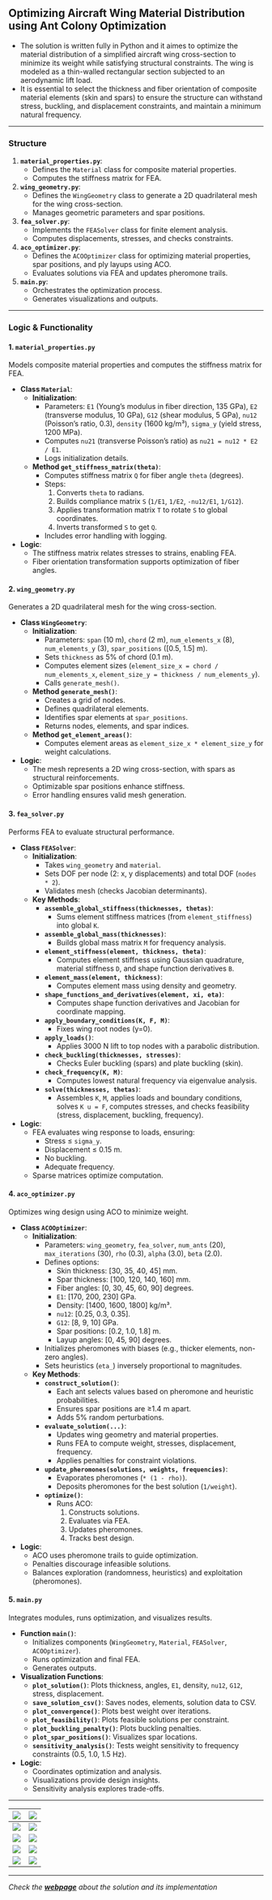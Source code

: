 ## Optimizing Aircraft Wing Material Distribution using Ant Colony Optimization

* The solution is written fully in Python and it aimes to optimize the material distribution of a simplified aircraft wing cross-section to minimize its weight while satisfying structural constraints. The wing is modeled as a thin-walled rectangular section subjected to an aerodynamic lift load.
* It is essential to select the thickness and fiber orientation of composite material elements (skin and spars) to ensure the structure can withstand stress, buckling, and displacement constraints, and maintain a minimum natural frequency.
---

### Structure


1. **`material_properties.py`**:
   - Defines the `Material` class for composite material properties.
   - Computes the stiffness matrix for FEA.
2. **`wing_geometry.py`**:
   - Defines the `WingGeometry` class to generate a 2D quadrilateral mesh for the wing cross-section.
   - Manages geometric parameters and spar positions.
3. **`fea_solver.py`**:
   - Implements the `FEASolver` class for finite element analysis.
   - Computes displacements, stresses, and checks constraints.
4. **`aco_optimizer.py`**:
   - Defines the `ACOOptimizer` class for optimizing material properties, spar positions, and ply layups using ACO.
   - Evaluates solutions via FEA and updates pheromone trails.
5. **`main.py`**:
   - Orchestrates the optimization process.
   - Generates visualizations and outputs.

---

### Logic & Functionality

#### 1. `material_properties.py`
Models composite material properties and computes the stiffness matrix for FEA.

- **Class `Material`**:
  - **Initialization**:
    - Parameters: `E1` (Young’s modulus in fiber direction, 135 GPa), `E2` (transverse modulus, 10 GPa), `G12` (shear modulus, 5 GPa), `nu12` (Poisson’s ratio, 0.3), `density` (1600 kg/m³), `sigma_y` (yield stress, 1200 MPa).
    - Computes `nu21` (transverse Poisson’s ratio) as `nu21 = nu12 * E2 / E1`.
    - Logs initialization details.
  - **Method `get_stiffness_matrix(theta)`**:
    - Computes stiffness matrix `Q` for fiber angle `theta` (degrees).
    - Steps:
      1. Converts `theta` to radians.
      2. Builds compliance matrix `S` (`1/E1`, `1/E2`, `-nu12/E1`, `1/G12`).
      3. Applies transformation matrix `T` to rotate `S` to global coordinates.
      4. Inverts transformed `S` to get `Q`.
    - Includes error handling with logging.
- **Logic**:
  - The stiffness matrix relates stresses to strains, enabling FEA.
  - Fiber orientation transformation supports optimization of fiber angles.

#### 2. `wing_geometry.py`
Generates a 2D quadrilateral mesh for the wing cross-section.

- **Class `WingGeometry`**:
  - **Initialization**:
    - Parameters: `span` (10 m), `chord` (2 m), `num_elements_x` (8), `num_elements_y` (3), `spar_positions` ([0.5, 1.5] m).
    - Sets `thickness` as 5% of chord (0.1 m).
    - Computes element sizes (`element_size_x = chord / num_elements_x`, `element_size_y = thickness / num_elements_y`).
    - Calls `generate_mesh()`.
  - **Method `generate_mesh()`**:
    - Creates a grid of nodes.
    - Defines quadrilateral elements.
    - Identifies spar elements at `spar_positions`.
    - Returns nodes, elements, and spar indices.
  - **Method `get_element_areas()`**:
    - Computes element areas as `element_size_x * element_size_y` for weight calculations.
- **Logic**:
    - The mesh represents a 2D wing cross-section, with spars as structural reinforcements.
    - Optimizable spar positions enhance stiffness.
    - Error handling ensures valid mesh generation.

#### 3. `fea_solver.py`
Performs FEA to evaluate structural performance.

- **Class `FEASolver`**:
  - **Initialization**:
    - Takes `wing_geometry` and `material`.
    - Sets DOF per node (2: x, y displacements) and total DOF (`nodes * 2`).
    - Validates mesh (checks Jacobian determinants).
  - **Key Methods**:
    - **`assemble_global_stiffness(thicknesses, thetas)`**:
      - Sums element stiffness matrices (from `element_stiffness`) into global `K`.
    - **`assemble_global_mass(thicknesses)`**:
      - Builds global mass matrix `M` for frequency analysis.
    - **`element_stiffness(element, thickness, theta)`**:
      - Computes element stiffness using Gaussian quadrature, material stiffness `D`, and shape function derivatives `B`.
    - **`element_mass(element, thickness)`**:
      - Computes element mass using density and geometry.
    - **`shape_functions_and_derivatives(element, xi, eta)`**:
      - Computes shape function derivatives and Jacobian for coordinate mapping.
    - **`apply_boundary_conditions(K, F, M)`**:
      - Fixes wing root nodes (y=0).
    - **`apply_loads()`**:
      - Applies 3000 N lift to top nodes with a parabolic distribution.
    - **`check_buckling(thicknesses, stresses)`**:
      - Checks Euler buckling (spars) and plate buckling (skin).
    - **`check_frequency(K, M)`**:
      - Computes lowest natural frequency via eigenvalue analysis.
    - **`solve(thicknesses, thetas)`**:
      - Assembles `K`, `M`, applies loads and boundary conditions, solves `K u = F`, computes stresses, and checks feasibility (stress, displacement, buckling, frequency).
- **Logic**:
  - FEA evaluates wing response to loads, ensuring:
    - Stress ≤ `sigma_y`.
    - Displacement ≤ 0.15 m.
    - No buckling.
    - Adequate frequency.
  - Sparse matrices optimize computation.

#### 4. `aco_optimizer.py`
Optimizes wing design using ACO to minimize weight.


- **Class `ACOOptimizer`**:
  - **Initialization**:
    - Parameters: `wing_geometry`, `fea_solver`, `num_ants` (20), `max_iterations` (30), `rho` (0.3), `alpha` (3.0), `beta` (2.0).
    - Defines options:
      - Skin thickness: [30, 35, 40, 45] mm.
      - Spar thickness: [100, 120, 140, 160] mm.
      - Fiber angles: [0, 30, 45, 60, 90] degrees.
      - `E1`: [170, 200, 230] GPa.
      - Density: [1400, 1600, 1800] kg/m³.
      - `nu12`: [0.25, 0.3, 0.35].
      - `G12`: [8, 9, 10] GPa.
      - Spar positions: [0.2, 1.0, 1.8] m.
      - Layup angles: [0, 45, 90] degrees.
    - Initializes pheromones with biases (e.g., thicker elements, non-zero angles).
    - Sets heuristics (`eta_`) inversely proportional to magnitudes.
  - **Key Methods**:
    - **`construct_solution()`**:
      - Each ant selects values based on pheromone and heuristic probabilities.
      - Ensures spar positions are ≥1.4 m apart.
      - Adds 5% random perturbations.
    - **`evaluate_solution(...)`**:
      - Updates wing geometry and material properties.
      - Runs FEA to compute weight, stresses, displacement, frequency.
      - Applies penalties for constraint violations.
    - **`update_pheromones(solutions, weights, frequencies)`**:
      - Evaporates pheromones (`* (1 - rho)`).
      - Deposits pheromones for the best solution (`1/weight`).
    - **`optimize()`**:
      - Runs ACO:
        1. Constructs solutions.
        2. Evaluates via FEA.
        3. Updates pheromones.
        4. Tracks best design.
- **Logic**:
  - ACO uses pheromone trails to guide optimization.
  - Penalties discourage infeasible solutions.
  - Balances exploration (randomness, heuristics) and exploitation (pheromones).

#### 5. `main.py`
Integrates modules, runs optimization, and visualizes results.


- **Function `main()`**:
  - Initializes components (`WingGeometry`, `Material`, `FEASolver`, `ACOOptimizer`).
  - Runs optimization and final FEA.
  - Generates outputs.
- **Visualization Functions**:
  - **`plot_solution()`**: Plots thickness, angles, `E1`, density, `nu12`, `G12`, stress, displacement.
  - **`save_solution_csv()`**: Saves nodes, elements, solution data to CSV.
  - **`plot_convergence()`**: Plots best weight over iterations.
  - **`plot_feasibility()`**: Plots feasible solutions per constraint.
  - **`plot_buckling_penalty()`**: Plots buckling penalties.
  - **`plot_spar_positions()`**: Visualizes spar locations.
  - **`sensitivity_analysis()`**: Tests weight sensitivity to frequency constraints (0.5, 1.0, 1.5 Hz).
- **Logic**:
  - Coordinates optimization and analysis.
  - Visualizations provide design insights.
  - Sensitivity analysis explores trade-offs.

---

| ![](https://github.com/KMORaza/ACO-based_Optimized_Aircraft_Wing_Material_Distribution--Python_approach/blob/main/ACO-based%20Optimized%20Aircraft%20Wing%20Material%20Distribution/extended%20solution/convergence_plot.png) | ![](https://github.com/KMORaza/ACO-based_Optimized_Aircraft_Wing_Material_Distribution--Python_approach/blob/main/ACO-based%20Optimized%20Aircraft%20Wing%20Material%20Distribution/extended%20solution/spar_position_plot.png?raw=true)
|--|--|
| ![](https://github.com/KMORaza/ACO-based_Optimized_Aircraft_Wing_Material_Distribution--Python_approach/blob/main/ACO-based%20Optimized%20Aircraft%20Wing%20Material%20Distribution/extended%20solution/stress_histogram.png?raw=true) | ![](https://github.com/KMORaza/ACO-based_Optimized_Aircraft_Wing_Material_Distribution--Python_approach/blob/main/ACO-based%20Optimized%20Aircraft%20Wing%20Material%20Distribution/extended%20solution/wing_E1_plot.png?raw=true) |
| ![](https://github.com/KMORaza/ACO-based_Optimized_Aircraft_Wing_Material_Distribution--Python_approach/blob/main/ACO-based%20Optimized%20Aircraft%20Wing%20Material%20Distribution/extended%20solution/wing_G12_plot.png?raw=true) | ![](https://github.com/KMORaza/ACO-based_Optimized_Aircraft_Wing_Material_Distribution--Python_approach/blob/main/ACO-based%20Optimized%20Aircraft%20Wing%20Material%20Distribution/extended%20solution/wing_density_plot.png?raw=true) |
| ![](https://github.com/KMORaza/ACO-based_Optimized_Aircraft_Wing_Material_Distribution--Python_approach/blob/main/ACO-based%20Optimized%20Aircraft%20Wing%20Material%20Distribution/extended%20solution/wing_displacement_plot.png?raw=true) | ![](https://github.com/KMORaza/ACO-based_Optimized_Aircraft_Wing_Material_Distribution--Python_approach/blob/main/ACO-based%20Optimized%20Aircraft%20Wing%20Material%20Distribution/extended%20solution/wing_nu12_plot.png?raw=true) |
| ![](https://github.com/KMORaza/ACO-based_Optimized_Aircraft_Wing_Material_Distribution--Python_approach/blob/main/ACO-based%20Optimized%20Aircraft%20Wing%20Material%20Distribution/extended%20solution/wing_stress_plot.png?raw=true) | ![](https://github.com/KMORaza/ACO-based_Optimized_Aircraft_Wing_Material_Distribution--Python_approach/blob/main/ACO-based%20Optimized%20Aircraft%20Wing%20Material%20Distribution/extended%20solution/wing_theta_plot.png?raw=true) |

---

_Check the_ [__*webpage*__](https://optimized-aircraft-wing-design-py-aco.netlify.app/) _about the solution and its implementation_
